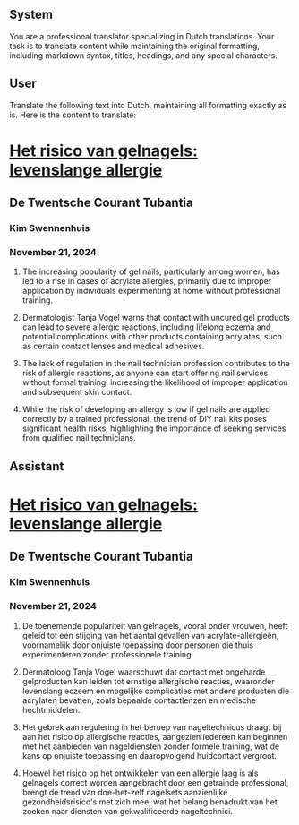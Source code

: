 ## System

You are a professional translator specializing in Dutch translations. 
Your task is to translate content while maintaining the original formatting, including markdown syntax, 
titles, headings, and any special characters.

## User

Translate the following text into Dutch, maintaining all formatting exactly as is.
Here is the content to translate:
# [Het risico van gelnagels: levenslange allergie](https://advance.lexis.com/api/document?collection=news&id=urn:contentItem:7XM0-R3X0-Y9M6-H3H6-00000-00&context=1519360)
## De Twentsche Courant Tubantia
### Kim Swennenhuis
### November 21, 2024

1. The increasing popularity of gel nails, particularly among women, has led to a rise in cases of acrylate allergies, primarily due to improper application by individuals experimenting at home without professional training.

2. Dermatologist Tanja Vogel warns that contact with uncured gel products can lead to severe allergic reactions, including lifelong eczema and potential complications with other products containing acrylates, such as certain contact lenses and medical adhesives.

3. The lack of regulation in the nail technician profession contributes to the risk of allergic reactions, as anyone can start offering nail services without formal training, increasing the likelihood of improper application and subsequent skin contact.

4. While the risk of developing an allergy is low if gel nails are applied correctly by a trained professional, the trend of DIY nail kits poses significant health risks, highlighting the importance of seeking services from qualified nail technicians.

## Assistant

# [Het risico van gelnagels: levenslange allergie](https://advance.lexis.com/api/document?collection=news&id=urn:contentItem:7XM0-R3X0-Y9M6-H3H6-00000-00&context=1519360)
## De Twentsche Courant Tubantia
### Kim Swennenhuis
### November 21, 2024

1. De toenemende populariteit van gelnagels, vooral onder vrouwen, heeft geleid tot een stijging van het aantal gevallen van acrylate-allergieën, voornamelijk door onjuiste toepassing door personen die thuis experimenteren zonder professionele training.

2. Dermatoloog Tanja Vogel waarschuwt dat contact met ongeharde gelproducten kan leiden tot ernstige allergische reacties, waaronder levenslang eczeem en mogelijke complicaties met andere producten die acrylaten bevatten, zoals bepaalde contactlenzen en medische hechtmiddelen.

3. Het gebrek aan regulering in het beroep van nageltechnicus draagt bij aan het risico op allergische reacties, aangezien iedereen kan beginnen met het aanbieden van nageldiensten zonder formele training, wat de kans op onjuiste toepassing en daaropvolgend huidcontact vergroot.

4. Hoewel het risico op het ontwikkelen van een allergie laag is als gelnagels correct worden aangebracht door een getrainde professional, brengt de trend van doe-het-zelf nagelsets aanzienlijke gezondheidsrisico's met zich mee, wat het belang benadrukt van het zoeken naar diensten van gekwalificeerde nageltechnici.

